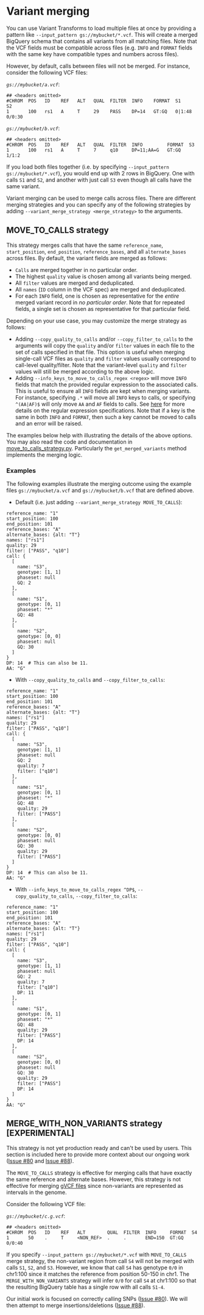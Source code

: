 # Variant merging

You can use Variant Transforms to load multiple files at once
by providing a pattern like `--input_pattern gs://mybucket/*.vcf`. This
will create a merged BigQuery schema that contains all variants from all
matching files. Note that the VCF fields must be compatible across files (e.g.
`INFO` and `FORMAT` fields with the same key have compatible types and numbers
across files).

However, by default, calls between files will not be merged. For instance,
consider the following VCF files:

*`gs://mybucket/a.vcf`*:

```
## <headers omitted>
#CHROM  POS   ID    REF   ALT   QUAL  FILTER  INFO    FORMAT  S1      S2
1       100   rs1   A     T     29    PASS    DP=14   GT:GQ   0|1:48  0/0:30
```

*`gs://mybucket/b.vcf`*:

```
## <headers omitted>
#CHROM  POS   ID    REF   ALT   QUAL  FILTER  INFO         FORMAT  S3
1       100   rs1   A     T     7     q10     DP=11;AA=G   GT:GQ   1/1:2
```

If you load both files together (i.e. by specifying
`--input_pattern gs://mybucket/*.vcf`), you would end up with 2 rows in
BigQuery. One with calls `S1` and `S2`, and another with just call `S3` even
though all calls have the same variant.

Variant merging can be used to merge calls across files. There are different
merging strategies and you can specify any of the following
strategies by adding `--variant_merge_strategy <merge_strategy>` to the
arguments.

## MOVE_TO_CALLS strategy

This strategy merges calls that have the same `reference_name`,
`start_position`, `end_position`, `reference_bases`, and all `alternate_bases`
across files. By default, the variant fields are merged as follows:

* `Calls` are merged together in no particular order.
* The highest `quality` value is chosen among all variants being merged.
* All `filter` values are merged and deduplicated.
* All `names` (`ID` column in the VCF spec) are merged and deduplicated.
* For each `INFO` field, one is chosen as representative for the *entire* merged
  variant record in *no particular order*. Note that for repeated fields, a
  single set is chosen as representative for that particular field.

Depending on your use case, you may customize the merge strategy as follows:

* Adding `--copy_quality_to_calls` and/or `--copy_filter_to_calls` to the
  arguments will copy the `quality` and/or `filter` values in each file to the
  set of calls specified in that file. This option is useful when merging
  single-call VCF files as `quality` and `filter` values usually correspond
  to call-level quality/filter. Note that the variant-level `quality` and
  `filter` values will still be merged according to the above logic.
* Adding `--info_keys_to_move_to_calls_regex <regex>` will move `INFO` fields
  that match the provided regular expression to the associated calls. This is
  useful to ensure all `INFO` fields are kept when merging variants. For
  instance, specifying `.*` will move all `INFO` keys to calls, or specifying
  `^(AA|AF)$` will only move `AA` and `AF` fields to calls. See
  [here](https://docs.python.org/2/library/re.html#regular-expression-syntax)
  for more details on the regular expression specifications. Note that if a
  key is the same in both `INFO` and `FORMAT`, then such a key cannot be moved
  to calls and an error will be raised.

The examples below help with illustrating the details of the above options.
You may also read the code and documentation in
[move_to_calls_strategy.py](../gcp_variant_transforms/libs/variant_merge/move_to_calls_strategy.py).
Particularly the `get_merged_variants` method implements the merging logic.

### Examples

The following examples illustrate the merging outcome using the example files
`gs://mybucket/a.vcf` and `gs://mybucket/b.vcf` that are defined above.

* Default (i.e. just adding `--variant_merge_strategy MOVE_TO_CALLS`):

```
reference_name: "1"
start_position: 100
end_position: 101
reference_bases: "A"
alternate_bases: {alt: "T"}
names: ["rs1"]
quality: 29
filter: ["PASS", "q10"]
call: {
  [
    name: "S3",
    genotype: [1, 1]
    phaseset: null
    GQ: 2
  ],
  [
    name: "S1",
    genotype: [0, 1]
    phaseset: "*"
    GQ: 48
  ],
  [
    name: "S2",
    genotype: [0, 0]
    phaseset: null
    GQ: 30
  ]
}
DP: 14  # This can also be 11.
AA: "G"
```

* With `--copy_quality_to_calls` and `--copy_filter_to_calls`:

```
reference_name: "1"
start_position: 100
end_position: 101
reference_bases: "A"
alternate_bases: {alt: "T"}
names: ["rs1"]
quality: 29
filter: ["PASS", "q10"]
call: {
  [
    name: "S3",
    genotype: [1, 1]
    phaseset: null
    GQ: 2
    quality: 7
    filter: ["q10"]
  ],
  [
    name: "S1",
    genotype: [0, 1]
    phaseset: "*"
    GQ: 48
    quality: 29
    filter: ["PASS"]
  ],
  [
    name: "S2",
    genotype: [0, 0]
    phaseset: null
    GQ: 30
    quality: 29
    filter: ["PASS"]
  ]
}
DP: 14  # This can also be 11.
AA: "G"
```

* With `--info_keys_to_move_to_calls_regex ^DP$`, `--copy_quality_to_calls`,
  `--copy_filter_to_calls`:

```
reference_name: "1"
start_position: 100
end_position: 101
reference_bases: "A"
alternate_bases: {alt: "T"}
names: ["rs1"]
quality: 29
filter: ["PASS", "q10"]
call: {
  [
    name: "S3",
    genotype: [1, 1]
    phaseset: null
    GQ: 2
    quality: 7
    filter: ["q10"]
    DP: 11
  ],
  [
    name: "S1",
    genotype: [0, 1]
    phaseset: "*"
    GQ: 48
    quality: 29
    filter: ["PASS"]
    DP: 14
  ],
  [
    name: "S2",
    genotype: [0, 0]
    phaseset: null
    GQ: 30
    quality: 29
    filter: ["PASS"]
    DP: 14
  ]
}
AA: "G"
```

## MERGE_WITH_NON_VARIANTS strategy [EXPERIMENTAL]

This strategy is not yet production ready and can't be used by users. This
section is included here to provide more context about our ongoing work
([Issue #80](https://github.com/googlegenomics/gcp-variant-transforms/issues/80)
and [Issue #88](https://github.com/googlegenomics/gcp-variant-transforms/issues/88)).

The `MOVE_TO_CALLS` strategy is effective for merging calls that have exactly
the same reference and alternate bases. However, this strategy is not effective
for merging
[gVCF files](https://gatkforums.broadinstitute.org/gatk/discussion/4017/what-is-a-gvcf-and-how-is-it-different-from-a-regular-vcf)
since non-variants are represented as intervals in the genome.

Consider the following VCF file:


*`gs://mybucket/c.g.vcf`*:

```
## <headers omitted>
#CHROM  POS   ID    REF   ALT        QUAL  FILTER  INFO     FORMAT  S4
1       50    .     T     <NON_REF>  .     .       END=150  GT:GQ   0/0:40
```

If you specify `--input_pattern gs://mybucket/*.vcf` with `MOVE_TO_CALLS` merge
strategy, the non-variant region from call `S4` will not be merged with calls
`S1`, `S2`, and `S3`. However, we know that call `S4` has genotype `0/0` in
chr1:100 since it matches the reference from position 50-150 in chr1.
The `MERGE_WITH_NON_VARIANTS` strategy will infer `0/0` for call `S4` at
chr1:100 so that the resulting BigQuery table has a single row with all calls
`S1-4`.

Our initial work is focused on correctly calling SNPs
([Issue #80](https://github.com/googlegenomics/gcp-variant-transforms/issues/80)).
We will then attempt to merge insertions/deletions
([Issue #88](https://github.com/googlegenomics/gcp-variant-transforms/issues/88)).

